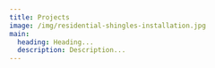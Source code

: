 ```yaml
---
title: Projects
image: /img/residential-shingles-installation.jpg
main:
  heading: Heading...
  description: Description...
---
```

